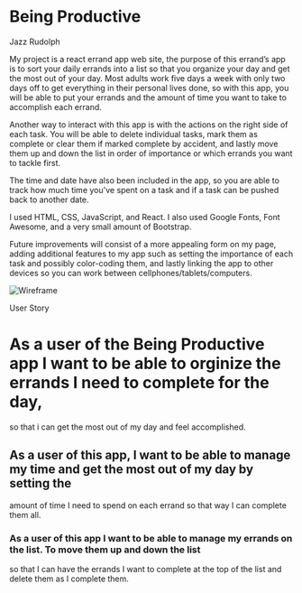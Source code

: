 # Being Productive
Jazz Rudolph

My project is a react errand app web site, the purpose of this errand’s app is to sort your daily errands into a list so that you 
organize your day and get the most out of your day. Most adults work five days a week with only two days off to get everything 
in their personal lives done, so with this app, you will be able to put your errands and the amount of time you want to take to 
accomplish each errand.


Another way to interact with this app is with the actions on the right side of each task. You will be able to delete individual 
tasks, mark them as complete or clear them if marked complete by accident, and lastly move them up and down the list in order of
importance or which errands you want to tackle first. 

The time and date have also been included in the app, so you are able to track how much time you've spent on a task and if a task 
can be pushed back to another date.

I used HTML, CSS, JavaScript, and React. I also used Google Fonts, Font Awesome, and a very small amount of Bootstrap.

Future improvements will consist of a more appealing form on my page, 
adding additional features to my app such as setting the importance of each task and possibly color-coding them,
and lastly linking the app to other devices so you can work between cellphones/tablets/computers.


![Wireframe](https://user-images.githubusercontent.com/97210506/214181020-8bc0a00d-a207-45f3-b3d9-3ab69ef7d686.png)


User Story
# As a user of the Being Productive app I want to be able to orginize the errands I need to complete for the day,
so that i can get the most out of my day and feel accomplished.

## As a user of this app, I want to be able to manage my time and get the most out of my day by setting the 
amount of time I need to spend on each errand so that way I can complete them all.

### As a user of this app I want to be able to manage my errands on the list. To move them up and down the list 
so that I can have the errands I want to complete at the top of the list and delete them as I complete them.
